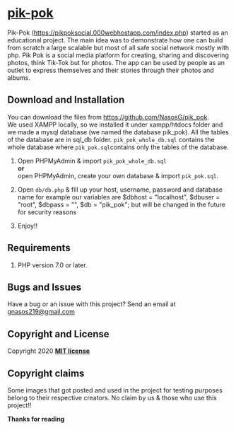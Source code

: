 # [pik-pok](https://pikpoksocial.000webhostapp.com/index.php)

Pik-Pok (https://pikpoksocial.000webhostapp.com/index.php) started as an educational project. The main idea was to demonstrate how one can build from scratch a large scalable but most of all safe social network mostly with php. Pik Pok is a social media platform for creating, sharing and discovering photos, think Tik-Tok but for photos. The app can be used by people as an outlet to express themselves and their stories through their photos and albums.

## Download and Installation

You can download the files from https://github.com/NasosG/pik_pok. 
<br>We used XAMPP locally, so we installed it under xampp/htdocs folder and we made a mysql database (we named the database pik_pok).
All the tables of the database are in sql_db folder. `pik_pok_whole_db.sql` contains the whole database where `pik_pok.sql`contains only the tables of the database.

1. Open PHPMyAdmin & import `pik_pok_whole_db.sql` 
<br><b>or</b>
<br>open PHPMyAdmin, create your own database & import `pik_pok.sql`. 

2. Open `db/db.php` & fill up your host, username, password and database name 
for example our variables are $dbhost = "localhost", $dbuser = "root", $dbpass = "", $db = "pik_pok"; but will be changed in the future for security reasons
3. Enjoy!!

## Requirements

1. PHP version 7.0 or later.

## Bugs and Issues

Have a bug or an issue with this project? Send an email at gnasos219@gmail.com


## Copyright and License

Copyright 2020 **[MIT license](http://opensource.org/licenses/mit-license.php)**


## Copyright claims
Some images that got posted and used in the project for testing purposes belong to their respective creators. No claim by us & those who use this project!!

**Thanks for reading**




